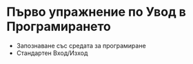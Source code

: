 # Първо упражнение по Увод в Програмирането

 - Запознаване със средата за програмиране
 - Стандартен Вход/Изход